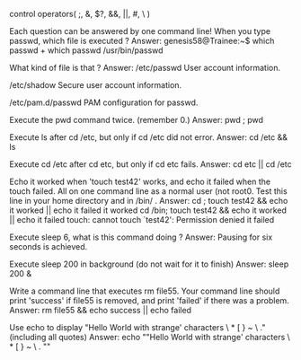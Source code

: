 control operators( ;, &, $?, &&, ||, #, \ ) 

Each question can be answered by one command line! 
When you type passwd, which file is executed ? 
Answer: genesis58@Trainee:~$ which passwd + which passwd /usr/bin/passwd

What kind of file is that ? 
Answer: /etc/passwd User account information.

/etc/shadow Secure user account information.

/etc/pam.d/passwd PAM configuration for passwd.

Execute the pwd command twice. (remember 0.) 
Answer: pwd ; pwd

Execute ls after cd /etc, but only if cd /etc did not error. 
Answer: cd /etc && ls

Execute cd /etc after cd etc, but only if cd etc fails. 
Answer: cd etc || cd /etc

Echo it worked when 'touch test42' works, and echo it failed when the touch failed. All on one command line as a normal user (not root0. Test this line in your home directory and in /bin/ . 
Answer: cd ; touch test42 && echo it worked || echo it failed it worked cd /bin; touch test42 && echo it worked || echo it failed touch: cannot touch `test42': Permission denied it failed

Execute sleep 6, what is this command doing ? 
Answer: Pausing for six seconds is achieved.

Execute sleep 200 in background (do not wait for it to finish) 
Answer: sleep 200 &

Write a command line that executes rm file55. Your command line should print 'success' if file55 is removed, and print 'failed' if there was a problem. 
Answer: rm file55 && echo success || echo failed

Use echo to display "Hello World with strange' characters \ * [ } ~ \ ." (including all quotes) 
Answer: echo \""Hello World with strange' characters \ * [ } ~ \ . "\"